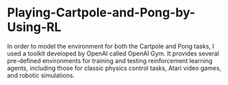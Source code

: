 # Playing-Cartpole-and-Pong-by-Using-RL
In order to model the environment for both the Cartpole and Pong tasks, I used a toolkit developed by OpenAI called OpenAI Gym. It provides several pre-defined environments for training and testing reinforcement learning agents, including those for classic physics control tasks, Atari video games, and robotic simulations.

